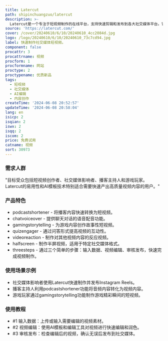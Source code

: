 ```yaml
---
title: Latercut
path: shipinchuangzuo/latercut
description: >-
  Latercut是一个专注于短视频制作的在线平台，支持快速剪辑和发布到各大社交媒体平台。它利用AI模板技术，简化视频编辑流程，帮助用户节省时间，提高内容创作效率。
source: 'https://latercut.com/'
cover: /cover/20240610/6/10/20240610_4cc2084d.jpg
logo: /logo/20240610/6/10/20240610_73c7cd94.jpg
label: 快速制作社交媒体短视频。
component: false
procattr: 3
procattrname: 视频
procform: 1
procformname: 网站
proctype: 2
proctypename: 优质新品
tags:
  - 短视频
  - 社交媒体
  - AI编辑
  - 内容创作
createTime: '2024-06-08 20:52:57'
updateTime: '2024-06-08 20:58:04'
lang: en
isicp: 2
isqian: 2
iswx: 2
isqq: 2
iscom: 2
price: 免费试用
catname: 视频
sort: 30973
---
```




### 需求人群
"目标受众包括短视频创作者、社交媒体影响者、播客主持人和游戏玩家。Latercut的易用性和AI模板技术特别适合需要快速产出高质量视频内容的用户。"

### 产品特色
* podcastshortener - 将播客内容快速转换为短视频。
* chatvoiceover - 提供聊天对话的语音配音功能。
* gamingstorytelling - 为游戏内容创作故事性短视频。
* quizengager - 通过问答形式提高视频的互动性。
* videoreaction - 制作对其他视频内容的反应视频。
* halfscreen - 制作半屏视频，适用于特定社交媒体格式。
* threesteps - 通过三个简单的步骤：输入数据、视频编辑、审核发布，快速完成视频制作。

### 使用场景示例
* 社交媒体影响者使用Latercut快速制作并发布Instagram Reels。
* 播客主持人利用podcastshortener功能将音频内容转化为视频内容。
* 游戏玩家通过gamingstorytelling功能制作游戏精彩瞬间的短视频。

### 使用教程
* #1 输入数据：上传或输入需要编辑的视频素材。
* #2 视频编辑：使用AI模板和编辑工具对视频进行快速编辑和润色。
* #3 审核发布：检查编辑后的视频，确认无误后发布到社交媒体。

  
